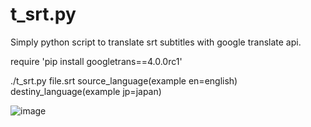 # t_srt.py
Simply python script to translate srt subtitles with google translate api.

require 'pip install googletrans==4.0.0rc1'

./t_srt.py file.srt source_language(example en=english) destiny_language(example jp=japan)

![image](https://user-images.githubusercontent.com/59237288/177055524-d84b673d-f17d-4d18-8577-ce2e6f593520.png)
